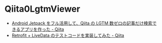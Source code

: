 # Qiita0LgtmViewer

- [Android Jetpack をフル活用して、Qiita の LGTM 数ゼロの記事だけ検索できるアプリを作った - Qiita](https://qiita.com/hiesiea/items/6c92f4b17eb825442c03)
- [Retrofit + LiveData のテストコードを実装してみた - Qiita](https://qiita.com/hiesiea/items/48c4ea21c2fd9b2ce24a)
